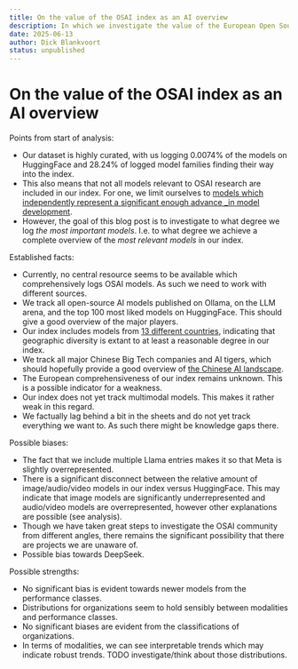 ```yaml
---
title: On the value of the OSAI index as an AI overview
description: In which we investigate the value of the European Open Source AI index as an overview of the open-source AI landscape
date: 2025-06-13
author: Dick Blankvoort
status: unpublished
---
```

# On the value of the OSAI index as an AI overview
<author :author="author"></author>
<date :date="date"></date>

Points from start of analysis:
- Our dataset is highly curated, with us logging 0.0074% of the models on HuggingFace and 28.24% of logged model families finding their way into the index.
- This also means that not all models relevant to OSAI research are included in our index. For one, we limit ourselves to [models which independently represent a significant enough advance _in model development](/guides/ai-diversification).
- However, the goal of this blog post is to investigate to what degree we log _the most important models_. I.e. to what degree we achieve a complete overview of the *most relevant models* in our index.

Established facts:
- Currently, no central resource seems to be available which comprehensively logs OSAI models. As such we need to work with different sources.
- We track all open-source AI models published on Ollama, on the LLM arena, and the top 100 most liked models on HuggingFace. This should give a good overview of the major players.
- Our index includes models from [13 different countries](/guides/big-tech-companies-role), indicating that geographic diversity is extant to at least a reasonable degree in our index.
- We track all major Chinese Big Tech companies and AI tigers, which should hopefully provide a good overview of [the Chinese AI landscape](/guides/chinese-western-divide).
- The European comprehensiveness of our index remains unknown. This is a possible indicator for a weakness.
- Our index does not yet track multimodal models. This makes it rather weak in this regard.
- We factually lag behind a bit in the sheets and do not yet track everything we want to. As such there might be knowledge gaps there.

Possible biases:
- The fact that we include multiple Llama entries makes it so that Meta is slightly overrepresented.
- There is a significant disconnect between the relative amount of image/audio/video models in our index versus HuggingFace. This may indicate that image models are significantly underrepresented and audio/video models are overrepresented, however other explanations are possible (see analysis).
- Though we have taken great steps to investigate the OSAI community from different angles, there remains the significant possibility that there are projects we are unaware of.
- Possible bias towards DeepSeek.

Possible strengths:
- No significant bias is evident towards newer models from the performance classes.
- Distributions for organizations seem to hold sensibly between modalities and performance classes.
- No significant biases are evident from the classifications of organizations.
- In terms of modalities, we can see interpretable trends which may indicate robust trends. TODO investigate/think about those distributions.